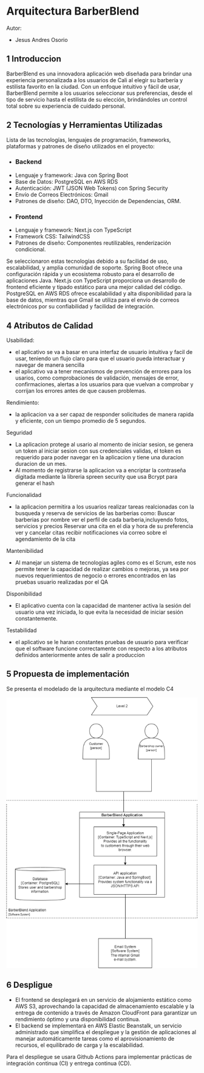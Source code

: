 # Arquitectura BarberBlend

Autor:
 - Jesus Andres Osorio


## 1 Introduccion

BarberBlend es una innovadora aplicación web diseñada para brindar una experiencia personalizada a los usuarios de Cali al elegir su barbería y estilista favorito en la ciudad. Con un enfoque intuitivo y fácil de usar, BarberBlend permite a los usuarios seleccionar sus preferencias, desde el tipo de servicio hasta el estilista de su elección, brindándoles un control total sobre su experiencia de cuidado personal.


## 2 Tecnologías y Herramientas Utilizadas

Lista de las tecnologías, lenguajes de programación, frameworks, plataformas y patrones de diseño utilizados en el proyecto:
- ### Backend 
- Lenguaje y framework: Java con Spring Boot
- Base de Datos: PostgreSQL en AWS RDS
- Autenticación: JWT (JSON Web Tokens) con Spring Security
- Envío de Correos Electrónicos: Gmail
- Patrones de diseño: DAO, DTO, Inyección de Dependencias, ORM.
- ### Frontend
- Lenguaje y framework: Next.js con TypeScript
- Framework CSS: TailwindCSS
- Patrones de diseño: Componentes reutilizables, renderización condicional.

Se seleccionaron estas tecnologías debido a su facilidad de uso, escalabilidad, y amplia comunidad de soporte. Spring Boot ofrece una configuración rápida y un ecosistema robusto para el desarrollo de aplicaciones Java. Next.js con TypeScript proporciona un desarrollo de frontend eficiente y tipado estático para una mejor calidad del código. PostgreSQL en AWS RDS ofrece escalabilidad y alta disponibilidad para la base de datos, mientras que Gmail se utiliza para el envío de correos electrónicos por su confiabilidad y facilidad de integración.

## 4 Atributos de Calidad

 Usabilidad:
- el aplicativo se va a basar en una interfaz de usuario intuitiva y facil de usar, teniendo un flujo claro para que el usuario pueda interactuar y navegar de manera sencilla 
- el aplicativo va a tener mecanismos de prevención de errores para los usarios, como comprobaciones de validación, mensajes de error, confirmaciones, alertas a los usuarios para que vuelvan a comprobar y corrijan los errores antes de que causen problemas.

 Rendimiento:
- la aplicacion va a ser capaz de responder solicitudes de manera rapida y eficiente, con un tiempo promedio de 5 segundos.

Seguridad
- La aplicacion protege al usario al momento de iniciar sesion, se genera un token al iniciar sesion con sus credenciales validas, el token es requerido para poder navegar en la aplicacion y tiene una duracion duracion de un mes.
- Al momento de registrarse la aplicacion va a encriptar la contraseña digitada mediante la libreria spreen security que usa Bcrypt para generar el hash 

Funcionalidad 
- la aplicacion permitira a los usuarios realizar tareas realcionadas con la busqueda y reserva de servicios de las barberias como:
Buscar barberias por nombre 
ver el perfil de cada barberia,incluyendo fotos, servicios y precios 
Reservar una cita en el dia y hora de su preferencia 
ver y cancelar citas 
recibir notificaciones via correo sobre el agendamiento de la cita 

Mantenibilidad 
- Al manejar un sistema de tecnologias agiles como es el Scrum, este nos permite tener la capacidad de realizar cambios o mejoras, ya sea por nuevos requerimientos de negocio o errores encontrados en las pruebas usuario  realizadas por el QA 

Disponibilidad
- El aplicativo cuenta con la capacidad de mantener activa la sesión del usuario una vez iniciada, lo que evita la necesidad de iniciar sesión constantemente.

Testabilidad 

- el aplicativo se le haran constantes pruebas de usuario para  verificar que el software funcione correctamente con respecto a los atributos definidos anteriormente  antes de salir a produccion 

## 5 Propuesta de implementación

Se presenta el modelado de la arquitectura mediante el modelo C4

![Model C4 Level2 (architecture of BarberBlend)](https://github.com/BarberBlend/architecture_testing_docs/blob/main/architecture-level2.png?raw=true)

## 6 Despligue
- El frontend se desplegará en un servicio de alojamiento estático como AWS S3, aprovechando la capacidad de almacenamiento escalable y la entrega de contenido a través de Amazon CloudFront para garantizar un rendimiento óptimo y una disponibilidad continua.
- El backend se implementará en AWS Elastic Beanstalk, un servicio administrado que simplifica el despliegue y la gestión de aplicaciones al manejar automáticamente tareas como el aprovisionamiento de recursos, el equilibrado de carga y la escalabilidad.

Para el despliegue se usara Github Actions para implementar prácticas de integración continua (CI) y entrega continua (CD).

